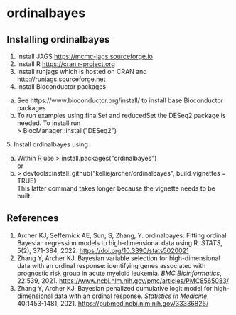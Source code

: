 # ordinalbayes

## Installing ordinalbayes

1. Install JAGS https://mcmc-jags.sourceforge.io
2. Install R https://cran.r-project.org
3. Install runjags which is hosted on CRAN and 
http://runjags.sourceforge.net
4. Install Bioconductor packages 
<ol type="a">
  <li>See https://www.bioconductor.org/install/ to install base Bioconductor packages</li>
 <li>To run examples using finalSet and reducedSet the 
     DESeq2 package is needed. To install run</li>
     > BiocManager::install("DESeq2")</li>
</ol>
5. Install ordinalbayes using 
<ol type="a">
  <li>Within R use > install.packages("ordinalbayes")</li>
      or
 <li> > devtools::install_github("kelliejarcher/ordinalbayes", build_vignettes = 
TRUE)</li>
   This latter command takes longer because the vignette needs to be built.
  </ol>

## References
1. Archer KJ, Seffernick AE, Sun, S, Zhang, Y. ordinalbayes: Fitting ordinal Bayesian regression models to high-dimensional data using R. <i>STATS</i>, 5(2), 371-384, 2022. <a href>https://doi.org/10.3390/stats5020021</a>
2. Zhang Y, Archer KJ. Bayesian variable selection for high-dimensional data with an ordinal response: identifying genes associated with prognostic risk group in acute myeloid leukemia. <i>BMC Bioinformatics</i>, 22:539, 2021. <a href>https://www.ncbi.nlm.nih.gov/pmc/articles/PMC8565083/</a>
3. Zhang Y, Archer KJ. Bayesian penalized cumulative logit model for high-dimensional data with an ordinal response. <i>Statistics in Medicine</i>, 40:1453-1481, 2021. <a href>https://pubmed.ncbi.nlm.nih.gov/33336826/</a>
